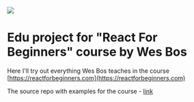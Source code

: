 ![](http://wes.io/dgAQ/content)

# Edu project for "React For Beginners" course by Wes Bos

Here I'll try out everything Wes Bos teaches in the course [https://reactforbeginners.com](https://reactforbeginners.com)

The source repo with examples for the course - [link](https://github.com/wesbos/React-For-Beginners-Starter-Files)
